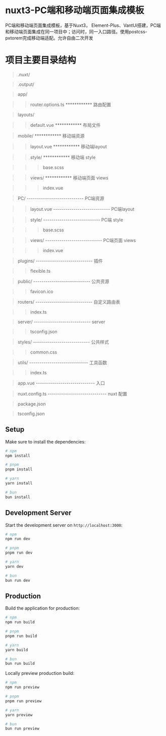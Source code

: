 # nuxt3-PC端和移动端页面集成模板

PC端和移动端页面集成模板，基于Nuxt3， Element-Plus、VantUi搭建，PC端和移动端页面集成在同一项目中；访问时，同一入口路径。使用postcss-pxtorem完成移动端适配。允许自由二次开发


# 项目主要目录结构
>.nuxt/

> .output/

> app/

> >router.options.ts         ************ 路由配置

> layouts/

> > default.vue         ************ 布局文件

> mobile/                    ************ 移动端资源

> > layout.vue          ************ 移动端layout

> > style/              ************ 移动端 style

> > > base.scss

> > views/              ************ 移动端页面 views

> > > index.vue

> PC/                     ---------------------------- PC端资源

> > layout.vue          ---------------------------- PC端layout

> > style/              ---------------------------- PC端 style

> > > base.scss

> > views/              ---------------------------- PC端页面 views

> > > index.vue

> plugins/                ---------------------------- 插件

> > flexible.ts

> public/                 ---------------------------- 公共资源

> > favicon.ico

> routers/                ---------------------------- 自定义路由表

> > index.ts

> server/                 ---------------------------- server

> > tsconfig.json

> styles/                 ---------------------------- 公共样式

> >common.css

> utils/                  ----------------------------- 工具函数

> > index.ts

> app.vue                 ----------------------------- 入口

> nuxt.config.ts          ----------------------------- nuxt 配置

> package.json

>  tsconfig.json


## Setup

Make sure to install the dependencies:

```bash
# npm
npm install

# pnpm
pnpm install

# yarn
yarn install

# bun
bun install
```

## Development Server

Start the development server on `http://localhost:3000`:

```bash
# npm
npm run dev

# pnpm
pnpm run dev

# yarn
yarn dev

# bun
bun run dev
```

## Production

Build the application for production:

```bash
# npm
npm run build

# pnpm
pnpm run build

# yarn
yarn build

# bun
bun run build
```

Locally preview production build:

```bash
# npm
npm run preview

# pnpm
pnpm run preview

# yarn
yarn preview

# bun
bun run preview
```


